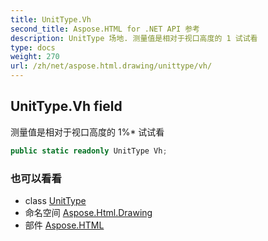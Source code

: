 ```yaml
---
title: UnitType.Vh
second_title: Aspose.HTML for .NET API 参考
description: UnitType 场地. 测量值是相对于视口高度的 1 试试看
type: docs
weight: 270
url: /zh/net/aspose.html.drawing/unittype/vh/
---
```

## UnitType.Vh field

测量值是相对于视口高度的 1%* 试试看

```csharp
public static readonly UnitType Vh;
```

### 也可以看看

* class [UnitType](../)
* 命名空间 [Aspose.Html.Drawing](../../unittype/)
* 部件 [Aspose.HTML](../../../)


